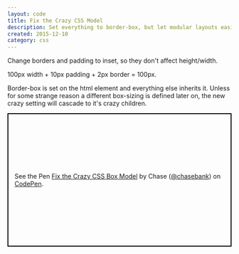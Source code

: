 ```yaml
---
layout: code
title: Fix the Crazy CSS Model
description: Set everything to border-box, but let modular layouts easily overwrite it.
created: 2015-12-10
category: css
---
```


Change borders and padding to inset, so they don't affect height/width.

100px width + 10px padding + 2px border = 100px.

Border-box is set on the html element and everything else inherits it. Unless for some strange reason a different box-sizing is defined later on, the new crazy setting will cascade to it's crazy children.

<p class="codepen" data-height="300" data-theme-id="21051" data-default-tab="css" data-user="chasebank" data-slug-hash="JbWBzQ" data-editable="true" style="height: 300px; box-sizing: border-box; display: flex; align-items: center; justify-content: center; border: 2px solid black; margin: 1em 0; padding: 1em;" data-pen-title="Fix the Crazy CSS Box Model">
  <span>See the Pen <a href="https://codepen.io/chasebank/pen/JbWBzQ/">
  Fix the Crazy CSS Box Model</a> by Chase (<a href="https://codepen.io/chasebank">@chasebank</a>)
  on <a href="https://codepen.io">CodePen</a>.</span>
</p>

